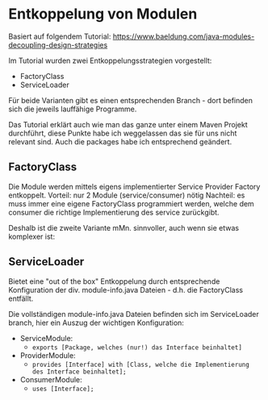 # Entkoppelung von Modulen
Basiert auf folgendem Tutorial: https://www.baeldung.com/java-modules-decoupling-design-strategies

Im Tutorial wurden zwei Entkoppelungsstrategien vorgestellt:
* FactoryClass
* ServiceLoader

Für beide Varianten gibt es einen entsprechenden Branch - dort befinden sich die jeweils lauffähige Programme.

Das Tutorial erklärt auch wie man das ganze unter einem Maven Projekt durchführt, diese Punkte habe ich weggelassen das sie für uns nicht relevant sind. Auch die packages habe ich entsprechend geändert.
## FactoryClass
Die Module werden mittels eigens implementierter Service Provider Factory entkoppelt.
Vorteil: nur 2 Module (service/consumer) nötig
Nachteil: es muss immer eine eigene FactoryClass programmiert werden, welche dem consumer die richtige Implementierung des service zurückgibt.

Deshalb ist die zweite Variante mMn. sinnvoller, auch wenn sie etwas komplexer ist:

## ServiceLoader
Bietet eine "out of the box" Entkoppelung durch entsprechende Konfiguration der div. module-info.java Dateien - d.h. die FactoryClass entfällt.

Die vollständigen module-info.java Dateien befinden sich im ServiceLoader branch, hier ein Auszug der wichtigen Konfiguration:
* ServiceModule:
    * `exports [Package, welches (nur!) das Interface beinhaltet]`
* ProviderModule:
    * `provides [Interface] with [Class, welche die Implementierung des Interface beinhaltet];`
* ConsumerModule:
    * `uses [Interface];`